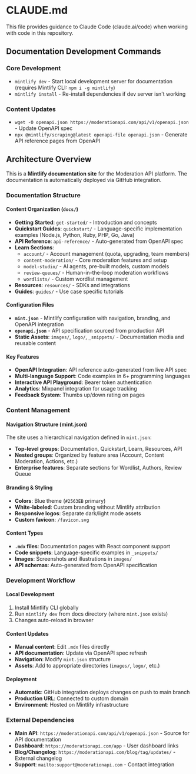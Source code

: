 # CLAUDE.md

This file provides guidance to Claude Code (claude.ai/code) when working with code in this repository.

## Documentation Development Commands

### Core Development
- `mintlify dev` - Start local development server for documentation (requires Mintlify CLI: `npm i -g mintlify`)
- `mintlify install` - Re-install dependencies if dev server isn't working

### Content Updates
- `wget -O openapi.json https://moderationapi.com/api/v1/openapi.json` - Update OpenAPI spec
- `npx @mintlify/scraping@latest openapi-file openapi.json` - Generate API reference pages from OpenAPI

## Architecture Overview

This is a **Mintlify documentation site** for the Moderation API platform. The documentation is automatically deployed via GitHub integration.

### Documentation Structure

#### Content Organization (`docs/`)
- **Getting Started**: `get-started/` - Introduction and concepts
- **Quickstart Guides**: `quickstart/` - Language-specific implementation examples (Node.js, Python, Ruby, PHP, Go, Java)  
- **API Reference**: `api-reference/` - Auto-generated from OpenAPI spec
- **Learn Sections**:
  - `account/` - Account management (quota, upgrading, team members)
  - `content-moderation/` - Core moderation features and setup
  - `model-studio/` - AI agents, pre-built models, custom models
  - `review-queues/` - Human-in-the-loop moderation workflows
  - `wordlists/` - Custom wordlist management
- **Resources**: `resources/` - SDKs and integrations
- **Guides**: `guides/` - Use case specific tutorials

#### Configuration Files
- **`mint.json`** - Mintlify configuration with navigation, branding, and OpenAPI integration
- **`openapi.json`** - API specification sourced from production API
- **Static Assets**: `images/`, `logo/`, `_snippets/` - Documentation media and reusable content

#### Key Features
- **OpenAPI Integration**: API reference auto-generated from live API spec
- **Multi-language Support**: Code examples in 6+ programming languages  
- **Interactive API Playground**: Bearer token authentication
- **Analytics**: Mixpanel integration for usage tracking
- **Feedback System**: Thumbs up/down rating on pages

### Content Management

#### Navigation Structure (mint.json)
The site uses a hierarchical navigation defined in `mint.json`:
- **Top-level groups**: Documentation, Quickstart, Learn, Resources, API
- **Nested groups**: Organized by feature area (Account, Content Moderation, Actions, etc.)
- **Enterprise features**: Separate sections for Wordlist, Authors, Review Queue

#### Branding & Styling  
- **Colors**: Blue theme (`#2563EB` primary)
- **White-labeled**: Custom branding without Mintlify attribution
- **Responsive logos**: Separate dark/light mode assets
- **Custom favicon**: `/favicon.svg`

#### Content Types
- **`.mdx` files**: Documentation pages with React component support
- **Code snippets**: Language-specific examples in `_snippets/`
- **Images**: Screenshots and illustrations in `images/`
- **API schemas**: Auto-generated from OpenAPI specification

### Development Workflow

#### Local Development
1. Install Mintlify CLI globally
2. Run `mintlify dev` from docs directory (where `mint.json` exists)
3. Changes auto-reload in browser

#### Content Updates
- **Manual content**: Edit `.mdx` files directly
- **API documentation**: Update via OpenAPI spec refresh
- **Navigation**: Modify `mint.json` structure
- **Assets**: Add to appropriate directories (`images/`, `logo/`, etc.)

#### Deployment
- **Automatic**: GitHub integration deploys changes on push to main branch
- **Production URL**: Connected to custom domain
- **Environment**: Hosted on Mintlify infrastructure

### External Dependencies
- **Main API**: `https://moderationapi.com/api/v1/openapi.json` - Source for API documentation
- **Dashboard**: `https://moderationapi.com/app` - User dashboard links
- **Blog/Changelog**: `https://moderationapi.com/blog/tag/updates/` - External changelog
- **Support**: `mailto:support@moderationapi.com` - Contact integration